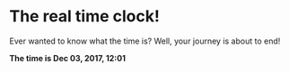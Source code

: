 # The real time clock!

Ever wanted to know what the time is? Well, your journey is about to end!

**The time is Dec 03, 2017, 12:01**